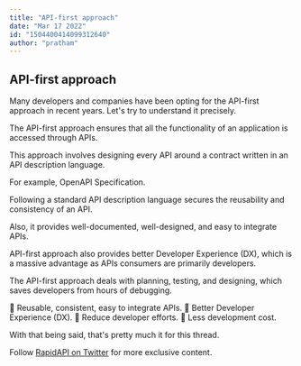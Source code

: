 ```yaml
---
title: "API-first approach"
date: "Mar 17 2022"
id: "1504400414099312640"
author: "pratham"
---
```


## API-first approach

<Tweet>

Many developers and companies have been opting for the API-first approach in recent years. Let's try to understand it precisely.

</Tweet>

<Tweet>

The API-first approach ensures that all the functionality of an application is accessed through APIs.

</Tweet>

<Tweet>

This approach involves designing every API around a contract written in an API description language.

For example, OpenAPI Specification.

</Tweet>

<Tweet>

Following a standard API description language secures the reusability and consistency of an API.

Also, it provides well-documented, well-designed, and easy to integrate APIs.

</Tweet>

<Tweet>

API-first approach also provides better Developer Experience (DX), which is a massive advantage as APIs consumers are primarily developers.

</Tweet>

<Tweet>

The API-first approach deals with planning, testing, and designing, which saves developers from hours of debugging.

</Tweet>

<Tweet>

🔹 Reusable, consistent, easy to integrate APIs.
🔹 Better Developer Experience (DX).
🔹 Reduce developer efforts.
🔹 Less development cost.

</Tweet>

<Tweet>

With that being said, that's pretty much it for this thread.

Follow [RapidAPI on Twitter](https://twitter.com/Rapid_API) for more exclusive content.

</Tweet>
